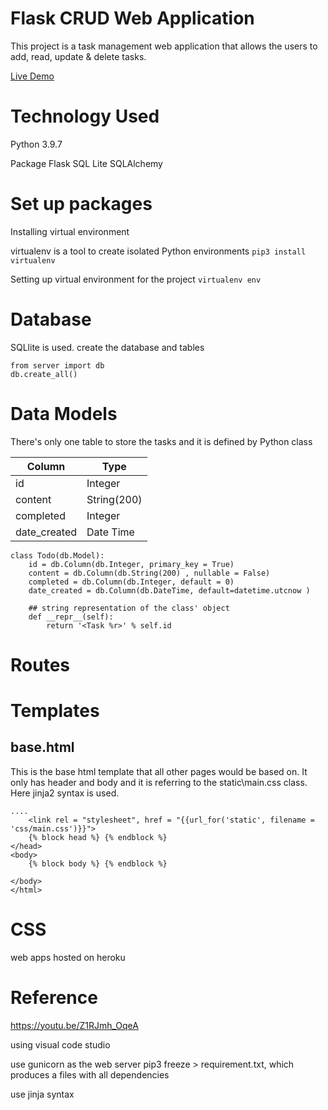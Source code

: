 # Flask CRUD Web Application

This project is a task management web application that allows the users to add, read, update & delete tasks. 

[Live Demo](https://vvflaskcrudapptutorial.herokuapp.com/)

# Technology Used
Python 3.9.7


Package
Flask
SQL Lite 
SQLAlchemy


# Set up packages 

Installing virtual environment

virtualenv is a tool to create isolated Python environments
`pip3 install virtualenv`


Setting up virtual environment for the project
`virtualenv env`

# Database
SQLlite is used.
create the database and tables
```
from server import db
db.create_all()
```

# Data Models

There's only one table to store the tasks and it is defined by Python class

Column | Type 
---------|----------
 id | Integer 
 content | String(200) 
 completed | Integer
 |date_created | Date Time

```
class Todo(db.Model):
    id = db.Column(db.Integer, primary_key = True)
    content = db.Column(db.String(200) , nullable = False)
    completed = db.Column(db.Integer, default = 0)
    date_created = db.Column(db.DateTime, default=datetime.utcnow )

    ## string representation of the class' object
    def __repr__(self):
        return '<Task %r>' % self.id
```



# Routes

# Templates
## base.html
This is the base html template that all other pages would be based on. It only has header and body and it is referring to the static\main.css class. Here jinja2 syntax is used. 

```
....
    <link rel = "stylesheet", href = "{{url_for('static', filename = 'css/main.css')}}">
    {% block head %} {% endblock %}
</head>
<body>
    {% block body %} {% endblock %}

</body>
</html>
```

# CSS

web apps hosted on heroku





# Reference

<https://youtu.be/Z1RJmh_OqeA>

using visual code studio

use gunicorn as the web server
pip3 freeze > requirement.txt, which produces a files with all dependencies

use jinja syntax



